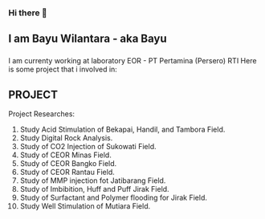 ### Hi there 👋

## I am Bayu Wilantara - aka Bayu

###
I am currenty working at laboratory EOR - PT Pertamina (Persero) RTI
Here is some project that i involved in:

## PROJECT
Project Researches:
1. Study Acid Stimulation of Bekapai, Handil, and
Tambora Field.
2. Study Digital Rock Analysis.
3. Study of CO2 Injection of Sukowati Field.
4. Study of CEOR Minas Field.
5. Study of CEOR Bangko Field.
6. Study of CEOR Rantau Field.
7. Study of MMP injection fot Jatibarang Field.
8. Study of Imbibition, Huff and Puff Jirak Field.
9. Study of Surfactant and Polymer flooding for Jirak
Field.
10. Study Well Stimulation of Mutiara Field.
